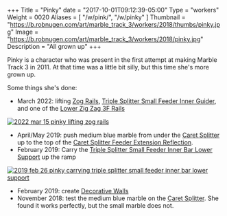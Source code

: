 +++
Title = "Pinky"
date = "2017-10-01T09:12:39-05:00"
Type = "workers"
Weight = 0020
Aliases = [
    "/w/pink/",
    "/w/pinky"
]
Thumbnail = "https://b.robnugen.com/art/marble_track_3/workers/2018/thumbs/pinky.jpg"
Image = "https://b.robnugen.com/art/marble_track_3/workers/2018/pinky.jpg"
Description = "All grown up"
+++

Pinky is a character who was present in the first attempt at making
Marble Track 3 in 2011.  At that time was a little bit silly, but
this time she's more grown up.

Some things she's done:

* March 2022: lifting [Zog Rails](/parts/zog-rails/), [Triple Splitter Small Feeder Inner Guider](/parts/triple-splitter-small-feeder-inner-guider/), and one of the [Lower Zig Zag 3F Rails](/parts/lower-zig-zag-3f-rails/)

[![2022 mar 15 pinky lifting zog rails](//b.robnugen.com/art/marble_track_3/construction/2022/thumbs/2022_mar_15_pinky_lifting_zog_rails.jpg)](//b.robnugen.com/art/marble_track_3/construction/2022/2022_mar_15_pinky_lifting_zog_rails.jpg)

* April/May 2019: push medium blue marble from under the [Caret Splitter](/parts/caret-splitter/) up to the top of the [Caret Splitter Feeder Extension Reflection](/parts/caret-splitter-feeder-extension-reflection/).
* February 2019: Carry the [Triple Splitter Small Feeder Inner Bar Lower Support](/parts/triple-splitter-small-feeder-inner-bar-lower-support/) up the ramp

[![2019 feb 26 pinky carrying triple splitter small feeder inner bar lower support](//b.robnugen.com/art/marble_track_3/track/parts/2019/thumbs/2019_feb_26_pinky_carrying_triple_splitter_small_feeder_inner_bar_lower_support.jpg)](//b.robnugen.com/art/marble_track_3/track/parts/2019/2019_feb_26_pinky_carrying_triple_splitter_small_feeder_inner_bar_lower_support.jpg)

* February 2019: create [Decorative Walls](/parts/decorative_walls_after_the_lowest_small-medium_splitter/)
* November 2018: test the medium blue marble on the [Caret Splitter](/parts/caret-splitter/).  She found it works perfectly, but the small marble does not.